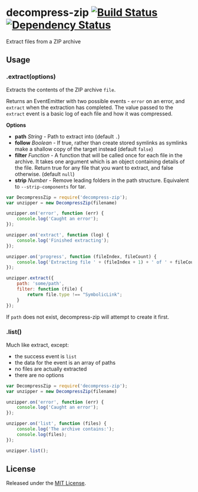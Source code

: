 # decompress-zip [![Build Status](https://secure.travis-ci.org/bower/decompress-zip.png?branch=master)](http://travis-ci.org/bower/decompress-zip) [![Dependency Status](https://david-dm.org/bower/decompress-zip.png)](https://david-dm.org/bower/decompress-zip)

Extract files from a ZIP archive

## Usage

### .extract(options)

Extracts the contents of the ZIP archive `file`.

Returns an EventEmitter with two possible events - `error` on an error, and `extract` when the extraction has completed. The value passed to the `extract` event is a basic log of each file and how it was compressed.

**Options**
- **path** *String* - Path to extract into (default `.`)
- **follow** *Boolean* - If true, rather than create stored symlinks as symlinks make a shallow copy of the target instead (default `false`)
- **filter** *Function* - A function that will be called once for each file in the archive. It takes one argument which is an object containing details of the file. Return true for any file that you want to extract, and false otherwise. (default `null`)
- **strip** *Number* - Remove leading folders in the path structure. Equivalent to `--strip-components` for tar.

```js
var DecompressZip = require('decompress-zip');
var unzipper = new DecompressZip(filename)

unzipper.on('error', function (err) {
    console.log('Caught an error');
});

unzipper.on('extract', function (log) {
    console.log('Finished extracting');
});

unzipper.on('progress', function (fileIndex, fileCount) {
    console.log('Extracting file ' + (fileIndex + 1) + ' of ' + fileCount);
});

unzipper.extract({
    path: 'some/path',
    filter: function (file) {
        return file.type !== "SymbolicLink";
    }
});
```

If `path` does not exist, decompress-zip will attempt to create it first.

### .list()

Much like extract, except:
- the success event is `list`
- the data for the event is an array of paths
- no files are actually extracted
- there are no options

```js
var DecompressZip = require('decompress-zip');
var unzipper = new DecompressZip(filename)

unzipper.on('error', function (err) {
    console.log('Caught an error');
});

unzipper.on('list', function (files) {
    console.log('The archive contains:');
    console.log(files);
});

unzipper.list();
```

## License

Released under the [MIT License](http://www.opensource.org/licenses/mit-license.php).
